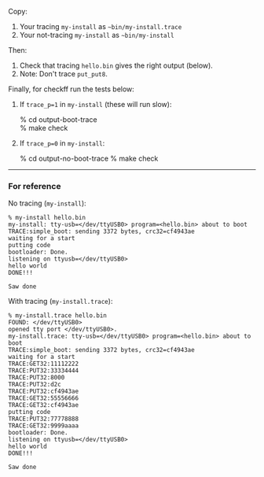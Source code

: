 
Copy:

   1. Your tracing `my-install` as `~bin/my-install.trace`
   2. Your not-tracing `my-install` as `~bin/my-install`

Then:
  1.  Check that tracing `hello.bin` gives the right output (below).
  2. Note: Don't trace `put_put8`.


Finally, for checkff run the tests below:

  1. If `trace_p=1` in `my-install` (these will run slow):  

        % cd output-boot-trace  
        % make check

  2. If `trace_p=0` in `my-install`:

        % cd output-no-boot-trace
        % make check


----------------------------------------------------------------------
### For reference

No tracing (`my-install`):

    % my-install hello.bin
    my-install: tty-usb=</dev/ttyUSB0> program=<hello.bin> about to boot
    TRACE:simple_boot: sending 3372 bytes, crc32=cf4943ae
    waiting for a start
    putting code
    bootloader: Done.
    listening on ttyusb=</dev/ttyUSB0>
    hello world
    DONE!!!
    
    Saw done

With tracing (`my-install.trace`):

    % my-install.trace hello.bin 
    FOUND: </dev/ttyUSB0>
    opened tty port </dev/ttyUSB0>.
    my-install.trace: tty-usb=</dev/ttyUSB0> program=<hello.bin> about to boot
    TRACE:simple_boot: sending 3372 bytes, crc32=cf4943ae
    waiting for a start
    TRACE:GET32:11112222
    TRACE:PUT32:33334444
    TRACE:PUT32:8000
    TRACE:PUT32:d2c
    TRACE:PUT32:cf4943ae
    TRACE:GET32:55556666
    TRACE:GET32:cf4943ae
    putting code
    TRACE:PUT32:77778888
    TRACE:GET32:9999aaaa
    bootloader: Done.
    listening on ttyusb=</dev/ttyUSB0>
    hello world
    DONE!!!
    
    Saw done
    
